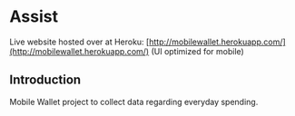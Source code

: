 # Assist

Live website hosted over at Heroku: [http://mobilewallet.herokuapp.com/](http://mobilewallet.herokuapp.com/) (UI optimized for mobile)

## Introduction

Mobile Wallet project to collect data regarding everyday spending.

<!-- 
## Poject Milestones

1. Create a constant connection from the server to the client for data transfer.
2. Continously stream data from server to client
3. Plot data according to the tweet's geo location

## Learning Objectives

1. Learn about various JS frameworks.
2. Experience writing JS for the back end.
3. Experiment with an "always-open" connection vs the traditional request-response cycle.
4. Generate a custom algorithim that will determine trending topics for the session.

## Future areas of exploration

1. Database
2. Further filter information
3. Get more tweets!
4. Analytics

## References -->
